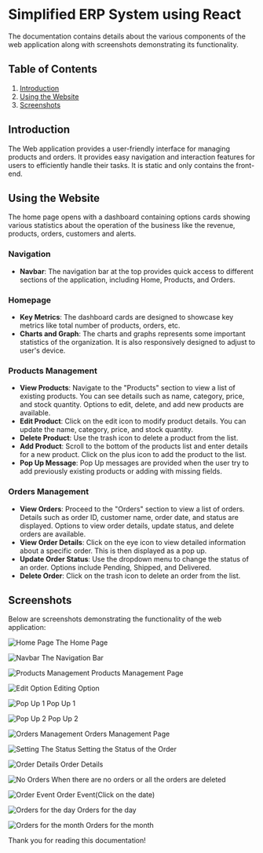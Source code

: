 # Simplified ERP System using React
The documentation contains details about the various components of the web application along with screenshots demonstrating its functionality.

## Table of Contents
1. [Introduction](#introduction)
2. [Using the Website](#using-the-website)
3. [Screenshots](#screenshots)

## Introduction
The Web application provides a user-friendly interface for managing products and orders. It provides easy navigation and interaction features for users to efficiently handle their tasks. It is static and only contains the front-end.

## Using the Website
The home page opens with a dashboard containing options cards showing various statistics about the operation of the business like the revenue, products, orders, customers and alerts.

### Navigation
- **Navbar**: The navigation bar at the top provides quick access to different sections of the application, including Home, Products, and Orders.

### Homepage
- **Key Metrics**: The dashboard cards are designed to showcase key metrics like total number of products, orders, etc.
- **Charts and Graph**: The charts and graphs represents some important statistics of the organization. It is also responsively designed to adjust to user's device.

### Products Management
- **View Products**: Navigate to the "Products" section to view a list of existing products. You can see details such as name, category, price, and stock quantity. Options to edit, delete, and add new products are available.
- **Edit Product**: Click on the edit icon to modify product details. You can update the name, category, price, and stock quantity.
- **Delete Product**: Use the trash icon to delete a product from the list.
- **Add Product**: Scroll to the bottom of the products list and enter details for a new product. Click on the plus icon to add the product to the list.
- **Pop Up Message**: Pop Up messages are provided when the user try to add previously existing products or adding with missing fields.

### Orders Management
- **View Orders**: Proceed to the "Orders" section to view a list of orders. Details such as order ID, customer name, order date, and status are displayed. Options to view order details, update status, and delete orders are available.
- **View Order Details**: Click on the eye icon to view detailed information about a specific order. This is then displayed as a pop up.
- **Update Order Status**: Use the dropdown menu to change the status of an order. Options include Pending, Shipped, and Delivered.
- **Delete Order**: Click on the trash icon to delete an order from the list.

## Screenshots
Below are screenshots demonstrating the functionality of the web application:

![Home Page](https://github.com/AbhinavA07/ERP-System/assets/130666959/b500195e-3292-4657-ba2d-1561d827d741)
The Home Page

![Navbar](https://github.com/AbhinavA07/ERP-System/assets/130666959/67e50524-ded9-413b-ae50-807a992b0de6)
The Navigation Bar

![Products Management](https://github.com/AbhinavA07/ERP-System/assets/130666959/55d75424-112f-44ad-85c7-d8abfe550ab0)
Products Management Page

![Edit Option](https://github.com/AbhinavA07/ERP-System/assets/130666959/d4d7ee64-d8fe-49c0-82ff-8fa5e25bfe85)
Editing Option

![Pop Up 1](https://github.com/AbhinavA07/ERP-System/assets/130666959/42577569-1327-4005-b708-8ab56eb203ae)
Pop Up 1

![Pop Up 2](https://github.com/AbhinavA07/ERP-System/assets/130666959/16f067ec-8340-44d8-8cf2-83ece9fdbf6c)
Pop Up 2

![Orders Management](https://github.com/AbhinavA07/ERP-System/assets/130666959/9319f0c8-09c0-4868-a432-937e936c052d)
Orders Management Page

![Setting The Status](https://github.com/AbhinavA07/ERP-System/assets/130666959/cdc7aad8-718b-45e4-93c7-f3d6313c688e)
Setting the Status of the Order

![Order Details](https://github.com/AbhinavA07/ERP-System/assets/130666959/3de011bb-13de-4059-95ed-cc46f5f5b79c)
Order Details

![No Orders](https://github.com/AbhinavA07/ERP-System/assets/130666959/66eef283-be7c-4935-b3da-0196526caa66)
When there are no orders or all the orders are deleted

![Order Event](https://github.com/AbhinavA07/ERP-System/assets/130666959/4263153a-38b7-4aec-b6ad-96885617720c)
Order Event(Click on the date)

![Orders for the day](https://github.com/AbhinavA07/ERP-System/assets/130666959/d73d63b3-4142-4d21-8c1f-141110e1d938)
Orders for the day

![Orders for the month](https://github.com/AbhinavA07/ERP-System/assets/130666959/f5c059bb-9437-44c5-8c3f-97d28d66ef00)
Orders for the month


Thank you for reading this documentation!
